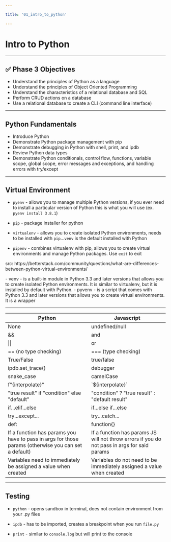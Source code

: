 ```yaml
---

title: '01_intro_to_python'

---
```


# Intro to Python

---

## ✅ Phase 3 Objectives 

- Understand the principles of Python as a language 
- Understand the principles of Object Oriented Programming
- Understand the characteristics of a relational database and SQL
- Perform CRUD actions on a database
- Use a relational database to create a CLI (command line interface)

---

## Python Fundamentals

- Introduce Python 
- Demonstrate Python package management with pip 
- Demonstrate debugging in Python with shell, print, and ipdb
- Review Python data types
- Demonstrate Python conditionals, control flow, functions, variable scope, global scope, error messages and exceptions, and handling errors with try/except

---

## Virtual Environment


- `pyenv` - allows you to manage multiple Python versions, if you ever need to install a particular version of Python this is what you will use (ex. `pyenv install 3.8.1`)

- `pip` - package installer for python 

- `virtualenv` - allows you to create isolated Python environments, needs to be installed with `pip`...`venv` is the default installed with Python

- `pipenv` - combines virtualenv with pip, allows you to create virtual environments and manage Python packages.  Use `exit` to exit

<p>src: https://betterstack.com/community/questions/what-are-differences-between-python-virtual-environments/</p>

<aside class="notes">
- venv - is a built-in module in Python 3.3 and later versions that allows you to create isolated Python environments. It is similar to virtualenv, but it is installed by default with Python. 
- pyvenv -  is a script that comes with Python 3.3 and later versions that allows you to create virtual environments. It is a wrapper 
</aside>

---

| Python                                                                                               | Javascript                                                                                   |
|------------------------------------------------------------------------------------------------------|----------------------------------------------------------------------------------------------|
| None                      | undefined/null    |
| &&                        | and               |
| \|\|                      | or                |
| == (no type checking)     | === (type checking) |
| True/False                | true/false           |
| ipdb.set_trace()          | debugger          |
| snake_case                | camelCase         |
| f"{interpolate}"    | \`${interpolate}\`       |
| "true result" if "condition" else "default"   | "condition" ? "true result" : "default result"   |
| if...elif...else    | if...else if...else    |
| try...except... | try...catch...  |
| def:                     | function{}         |
| If a function has params you have to pass in args for those params (otherwise you can set a default) | If a function has params JS will not throw errors if you do not pass in args for said params |
| Variables need to immediately be assigned a value when created | Variables do not need to be immediately assigned a value when created |

---

## Testing

- `python` - opens sandbox in terminal, does not contain environment from your .py files

- `ipdb` - has to be imported, creates a breakpoint when you run `file.py`

- `print` - similar to `console.log` but will print to the console